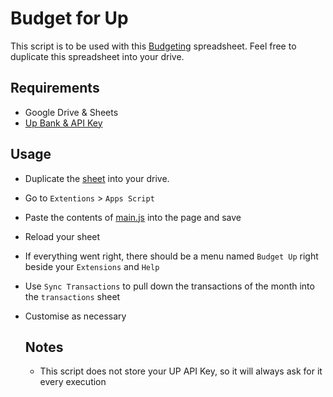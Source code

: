 # Budget for Up

This script is to be used with this [Budgeting](https://docs.google.com/spreadsheets/d/1z37QL73VHK6C6c4Db433_kNxoLXwTPXcb7SRG6eOnvQ/edit?usp=sharing) spreadsheet. Feel free to duplicate this spreadsheet into your drive.

## Requirements

- Google Drive & Sheets
- [Up Bank & API Key](https://developer.up.com.au/)

## Usage

- Duplicate the [sheet](https://docs.google.com/spreadsheets/d/1z37QL73VHK6C6c4Db433_kNxoLXwTPXcb7SRG6eOnvQ/edit?usp=sharing) into your drive.
- Go to `Extentions` > `Apps Script`
- Paste the contents of [main.js](https://github.com/nilesuan/budget-up/blob/main/main.js) into the page and save
- Reload your sheet
- If everything went right, there should be a menu named `Budget Up` right beside your `Extensions` and `Help`
- Use `Sync Transactions` to pull down the transactions of the month into the `transactions` sheet
- Customise as necessary

  ## Notes

  - This script does not store your UP API Key, so it will always ask for it every execution
